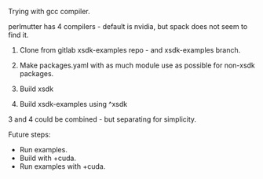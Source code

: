 Trying with gcc compiler.

perlmutter has 4 compilers - default is nvidia, but spack does not seem to find it.

1.  Clone from gitlab xsdk-examples repo - and xsdk-examples branch.

2. Make packages.yaml with as much module use as possible for non-xsdk packages.

3. Build xsdk 

4. Build xsdk-examples using ^xsdk

3 and 4 could be combined - but separating for simplicity.

        
Future steps:
- Run examples.
- Build with +cuda.
- Run examples with +cuda.


